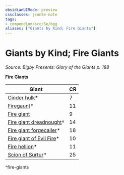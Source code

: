 ```yaml
---
obsidianUIMode: preview
cssclasses: json5e-note
tags:
- compendium/src/5e/bgg
aliases: ["Giants by Kind; Fire Giants"]
---
```

# Giants by Kind; Fire Giants
*Source: Bigby Presents: Glory of the Giants p. 188* 

**Fire Giants**

| Giant | CR |
|-------|----|
| [Cinder hulk](/3-Mechanics/CLI/bestiary/elemental/cinder-hulk-bgg.md)* | 7 |
| [Firegaunt](/3-Mechanics/CLI/bestiary/undead/firegaunt-bgg.md)* | 11 |
| [Fire giant](/3-Mechanics/CLI/bestiary/giant/fire-giant.md) | 9 |
| [Fire giant dreadnought](/3-Mechanics/CLI/bestiary/giant/fire-giant-dreadnought-mpmm.md)† | 14 |
| [Fire giant forgecaller](/3-Mechanics/CLI/bestiary/giant/fire-giant-forgecaller-bgg.md)* | 18 |
| [Fire giant of Evil Fire](/3-Mechanics/CLI/bestiary/giant/fire-giant-of-evil-fire-bgg.md)* | 10 |
| [Fire hellion](/3-Mechanics/CLI/bestiary/fiend/fire-hellion-bgg.md)* | 11 |
| [Scion of Surtur](/3-Mechanics/CLI/bestiary/giant/scion-of-surtur-bgg.md)* | 25 |
^fire-giants